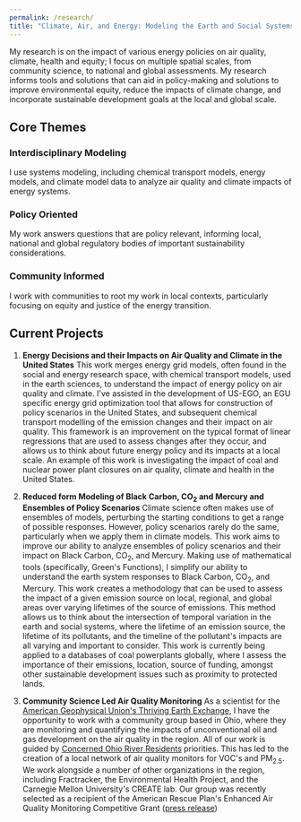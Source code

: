 ```yaml
---
permalink: /research/
title: "Climate, Air, and Energy: Modeling the Earth and Social Systems"
---
```

My research is on the impact of various energy policies on air quality, climate, health and equity; I focus on multiple spatial scales, from community science, to national and global assessments. My research informs tools and solutions that can aid in policy-making and solutions to improve environmental equity, reduce the impacts of climate change, and incorporate sustainable development goals at the local and global scale.

## Core Themes 
### Interdisciplinary Modeling
I use systems modeling, including chemical transport models, energy models, and climate model data to analyze air quality and climate impacts of energy systems.

### Policy Oriented
My work answers questions that are policy relevant, informing local, national and global regulatory bodies of important sustainability considerations.

### Community Informed
I work with communities to root my work in local contexts, particularly focusing on equity and justice of the energy transition.


## Current Projects

1. **Energy Decisions and their Impacts on Air Quality and Climate in the United States** 
This work merges energy grid models, often found in the social and energy research space, with chemical transport models, used in the earth sciences, to understand the impact of energy policy on air quality and climate. I've assisted in the development of US-EGO, an EGU specific energy grid optimization tool that allows for construction of policy scenarios in the United States, and subsequent chemical transport modelling of the emission changes and their impact on air quality. This framework is an improvement on the typical format of linear regressions that are used to assess changes after they occur, and allows us to think about future energy policy and its impacts at a local scale. An example of this work is investigating the impact of coal and nuclear power plant closures on air quality, climate and health in the United States.

2. **Reduced form Modeling of Black Carbon, CO$_2$ and Mercury and Ensembles of Policy Scenarios**
Climate science often makes use of ensembles of models, perturbing the starting conditions to get a range of possible responses. However, policy scenarios rarely do the same, particularly when we apply them in climate models. This work aims to improve our ability to analyze ensembles of policy scenarios and their impact on Black Carbon, CO$_2$, and Mercury. Making use of mathematical tools (specifically, Green's Functions), I simplify our ability to understand the earth system responses to Black Carbon, CO$_2$, and Mercury. This work creates a methodology that can be used to assess the impact of a given emission source on local, regional, and global areas over varying lifetimes of the source of emissions. This method allows us to think about the intersection of temporal variation in the earth and social systems, where the lifetime of an emission source, the lifetime of its pollutants, and the timeline of the pollutant's impacts are all varying and important to consider. This work is currently being applied to a databases of coal powerplants globally, where I assess the importance of their emissions, location, source of funding, amongst other sustainable development issues such as proximity to protected lands. 

3. **Community Science Led Air Quality Monitoring**
As a scientist for the [American Geophysical Union's Thriving Earth Exchange](https://thrivingearthexchange.org/), I have the opportunity to work with a community group based in Ohio, where they are monitoring and quantifying the impacts of unconventional oil and gas development on the air quality in the region. All of our work is guided by [Concerned Ohio River Residents](https://www.concernedohioriverresidents.org/) priorities. This has led to the creation of a local network of air quality monitors for VOC's and PM$_{2.5}$. We work alongside a number of other organizations in the region, including Fractracker, the Environmental Health Project, and the Carnegie Mellon University's CREATE lab. Our group was recently selected as a recipient of the American Rescue Plan's Enhanced Air Quality Monitoring Competitive Grant ([press release](https://www.fractracker.org/a5ej20sjfwe/wp-content/uploads/2022/11/FracTracker-EPA-Grants_11.4.22.pdf))





